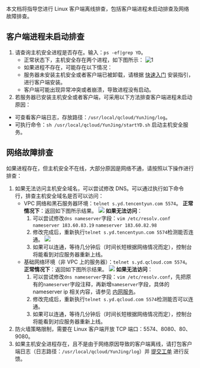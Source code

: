 本文档将指导您进行 Linux 客户端离线排查，包括客户端进程未启动排查及网络故障排查。
## 客户端进程未启动排查
1. 请查询主机安全进程是否存在。输入：`ps -ef|grep YD`。
	- 正常状态下，主机安全存在两个进程，如下图所示：
  ![1](https://main.qcloudimg.com/raw/f999a58033d7ddca296e4eb74f2758a9.png)
	- 如果进程不存在，可能存在以下情况：
	 - 服务器未安装主机安全或者客户端已被卸载，请根据 [快速入门](https://cloud.tencent.com/document/product/296/12236) 安装指引，进行客户端安装。
	 - 客户端可能出现异常冲突或者崩溃，导致进程没有启动。
2. 若服务器已安装主机安全或者客户端，可采用以下方法排查客户端进程未启动原因：
 - 可查看客户端日志，存放路径：`/usr/local/qcloud/YunJing/log`。
 - 可执行命令：`sh /usr/local/qcloud/YunJing/startYD.sh` 启动主机安全服务。

## 网络故障排查
如果进程存在，但主机安全不在线，大部分原因是网络不通，请按照以下操作进行排查：    
1. 如果无法访问主机安全域名，可以尝试修改 DNS。可以通过执行如下命令行，排查主机安全域名是否可以访问： 
	- VPC 网络和黑石服务器环境：`telnet s.yd.tencentyun.com 5574`。
	**正常情况下**：返回如下图所示结果。
![](https://main.qcloudimg.com/raw/50e39ceadcb275a72738b235e9637b4c.png)
**如果无法访问**：
		1. 可以尝试修改`dns nameserver`字段：`vim /etc/resolv.conf`
		`nameserver 183.60.83.19`
		`nameserver 183.60.82.98`
		2. 修改完成后，重新执行`telnet s.yd.tencentyun.com 5574`检测能否连通。
		![](https://main.qcloudimg.com/raw/1ca906db209a6ddacaad46146a7355b8.png)
		3. 如果可以连通，等待几分钟后（时间长短根据网络情况而定），控制台将能看到对应服务器重新上线。
	- 基础网络环境（非 VPC 上的服务器）：`telnet s.yd.qcloud.com 5574`。
	**正常情况下**：返回如下图所示结果。
	![](https://main.qcloudimg.com/raw/93a2f6f05867b88aa41e753e4c4e83c0.png)
		**如果无法访问**：
		1. 可以尝试修改`dns nameserver`字段：`vim /etc/resolv.conf`，先把原有的`nameserver`字段注释，再新增`nameserver`字段，具体的 nameserver ip 相关内容，请参见 [内网服务](https://cloud.tencent.com/document/product/213/5225)。
		2. 修改完成后，重新执行`telnet s.yd.qcloud.com 5574`检测能否可以连通。
		3. 如果可以连通，等待几分钟后（时间长短根据网络情况而定），控制台将能看到对应服务器重新上线。
2. 防火墙策略限制，需要在 Linux 客户端开放 TCP 端口：5574、8080、80、9080。
3. 如果主机安全进程存在，且不是由于网络原因导致的客户端离线，请打包客户端日志（日志路径：`/usr/local/qcloud/YunJing/log`）并 [提交工单](https://console.cloud.tencent.com/workorder/category?level1_id=141&level2_id=635&source=0&data_title=T-Sec-%E4%B8%BB%E6%9C%BA%E5%AE%89%E5%85%A8&level3_id=640&radio_title=%E4%B8%BB%E5%8A%A8%E6%9C%8D%E5%8A%A1&queue=3233&scene_code=30899&step=2) 进行反馈。
